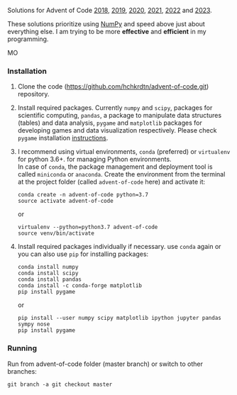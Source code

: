 Solutions for Advent of Code [2018](https://adventofcode.com/2018), [2019](https://adventofcode.com/2019), [2020](https://adventofcode.com/2020), [2021](https://adventofcode.com/2021), [2022](https://adventofcode.com/2022) and [2023](https://adventofcode.com/2023).

These solutions prioritize using [NumPy](http://cs231n.github.io/python-numpy-tutorial/) and speed above just about everything else. I am trying to be more **effective** and **efficient** in my programming.

MO

### Installation

1. Clone the code (https://github.com/hchkrdtn/advent-of-code.git) repository.
2. Install required packages. Currently `numpy` and `scipy`, packages for scientific computing, `pandas`, 
a package to manipulate data structures (tables) and data analysis, `pygame` and `matplotlib` packages 
for developing games and data visualization respectively. Please check `pygame` installation [instructions](https://www.pygame.org/wiki/GettingStarted).
3. I recommend using virtual environments, `conda` (preferred) or `virtualenv` for python 3.6+. 
for managing Python environments.  
In case of `conda`, the package management and deployment tool 
is called `miniconda` or `anaconda`. Create the environment from the terminal at the project 
folder (called `advent-of-code` here) and activate it:

   ```
   conda create -n advent-of-code python=3.7
   source activate advent-of-code
   ```
   or  
   ```
   virtualenv --python=python3.7 advent-of-code
   source venv/bin/activate
   ```
   
4. Install required packages individually if necessary. use `conda` again or  
you can also use `pip` for installing packages:

   ```
   conda install numpy
   conda install scipy
   conda install pandas
   conda install -c conda-forge matplotlib
   pip install pygame
   ```
   or
    ```
   pip install --user numpy scipy matplotlib ipython jupyter pandas sympy nose
   pip install pygame
   ```

### Running

Run from advent-of-code folder (master branch) or switch to other branches: 

`git branch -a git checkout master`
